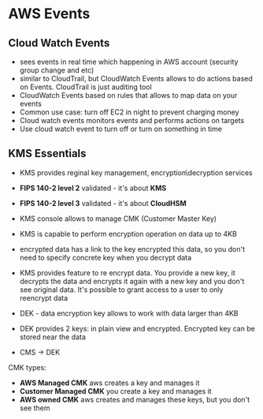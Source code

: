 # AWS Events

## Cloud Watch Events

- sees events in real time which happening in AWS account (security group change and etc)
- similar to CloudTrail, but CloudWatch Events allows to do actions based on Events. CloudTrail is just auditing tool
- CloudWatch Events based on rules that allows to map data on your events
- Common use case: turn off EC2 in night to prevent charging money
- Cloud watch events monitors events and performs actions on targets
- Use cloud watch event to turn off or turn on something in time

## KMS Essentials

- KMS provides reginal key management, encryption\decryption services
- **FIPS 140-2 level 2** validated - it's about **KMS**
- **FIPS 140-2 level 3** validated - it's about **CloudHSM**
- KMS console allows to manage CMK (Customer Master Key)
- KMS is capable to perform encryption operation on data up to 4KB
- encrypted data has a link to the key encrypted this data, so you don't need to specify concrete key when you decrypt data
- KMS provides feature to re encrypt data. You provide a new key, it decrypts the data and encrypts it again with a new key and you don't see original data. It's possible to grant access to a user to only reencrypt data
- DEK - data encryption key allows to work with data larger than 4KB
- DEK provides 2 keys: in plain view and encrypted. Encrypted key can be stored near the data

- CMS -> DEK

CMK types:
- **AWS Managed CMK** aws creates a key and manages it
- **Customer Managed CMK** you create a key and manages it
- **AWS owned CMK** aws creates and manages these keys, but you don't see them

